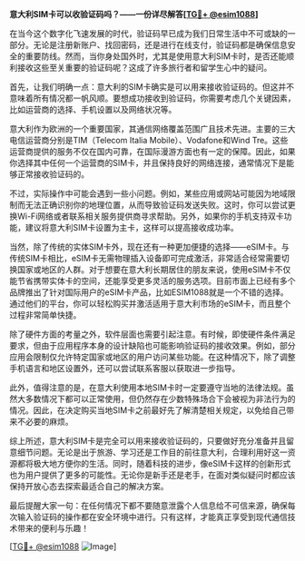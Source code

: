 **意大利SIM卡可以收验证码吗？——一份详尽解答[[TG💪+ @esim1088](https://t.me/s/esim1088)]**

在当今这个数字化飞速发展的时代，验证码早已成为我们日常生活中不可或缺的一部分。无论是注册新账户、找回密码，还是进行在线支付，验证码都是确保信息安全的重要防线。然而，当你身处国外时，尤其是使用意大利SIM卡时，是否还能顺利接收这些至关重要的验证码呢？这成了许多旅行者和留学生心中的疑问。

首先，让我们明确一点：意大利的SIM卡确实是可以用来接收验证码的。但这并不意味着所有情况都一帆风顺。要想成功接收到验证码，你需要考虑几个关键因素，比如运营商的选择、手机设置以及网络状况等。

意大利作为欧洲的一个重要国家，其通信网络覆盖范围广且技术先进。主要的三大电信运营商分别是TIM（Telecom Italia Mobile）、Vodafone和Wind Tre。这些运营商提供的服务不仅在国内可靠，在国际漫游方面也有一定的保障。因此，如果你选择其中任何一个运营商的SIM卡，并且保持良好的网络连接，通常情况下是能够正常接收验证码的。

不过，实际操作中可能会遇到一些小问题。例如，某些应用或网站可能因为地域限制而无法正确识别你的地理位置，从而导致验证码发送失败。这时，你可以尝试更换Wi-Fi网络或者联系相关服务提供商寻求帮助。另外，如果你的手机支持双卡功能，建议将意大利SIM卡设置为主卡，这样可以提高接收成功率。

当然，除了传统的实体SIM卡外，现在还有一种更加便捷的选择——eSIM卡。与传统SIM卡相比，eSIM卡无需物理插入设备即可完成激活，非常适合经常需要切换国家或地区的人群。对于想要在意大利长期居住的朋友来说，使用eSIM卡不仅能节省携带实体卡的空间，还能享受更多灵活的服务选项。目前市面上已经有多个品牌推出了针对国际用户的eSIM卡产品，比如ESIM1088就是一个不错的选择。通过他们的平台，你可以轻松购买并激活适用于意大利市场的eSIM卡，而且整个过程非常简单快捷。

除了硬件方面的考量之外，软件层面也需要引起注意。有时候，即使硬件条件满足要求，但由于应用程序本身的设计缺陷也可能影响验证码的接收效果。例如，部分应用会限制仅允许特定国家或地区的用户访问某些功能。在这种情况下，除了调整手机语言和地区设置外，还可以尝试联系客服以获取进一步指导。

此外，值得注意的是，在意大利使用本地SIM卡时一定要遵守当地的法律法规。虽然大多数情况下都可以正常使用，但仍然存在少数特殊场合下会被视为非法行为的情况。因此，在决定购买当地SIM卡之前最好先了解清楚相关规定，以免给自己带来不必要的麻烦。

综上所述，意大利SIM卡是完全可以用来接收验证码的，只要做好充分准备并且留意细节问题。无论是出于旅游、学习还是工作目的前往意大利，合理利用好这一资源都将极大地方便你的生活。同时，随着科技的进步，像eSIM卡这样的创新形式也为用户提供了更多的可能性。无论你是新手还是老手，在面对类似疑问时都应该保持开放心态去探索最适合自己的解决方案。

最后提醒大家一句：在任何情况下都不要随意泄露个人信息给不可信来源，确保每次输入验证码的操作都在安全环境中进行。只有这样，才能真正享受到现代通信技术带来的便利与乐趣！

[[TG💪+ @esim1088](https://t.me/s/esim1088) ![Image](https://i.postimg.cc/4NQfJmqS/Snipaste-2025-05-13-00-14-12.png)]
